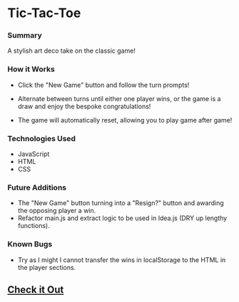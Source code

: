 # Tic-Tac-Toe

### Summary
A stylish art deco take on the classic game!

### How it Works
- Click the "New Game" button and follow the turn prompts!

- Alternate between turns until either one player wins, or the game is a draw and enjoy the bespoke congratulations!

- The game will automatically reset, allowing you to play game after game!

### Technologies Used
- JavaScript
- HTML
- CSS

### Future Additions
- The "New Game" button turning into a "Resign?" button and awarding the opposing player a win.
- Refactor main.js and extract logic to be used in Idea.js (DRY up lengthy functions).

### Known Bugs
- Try as I might I cannot transfer the wins in localStorage to the HTML in the player sections.

## [Check it Out](https://williammcguire/tic-tac-toe-solo/index.html)
